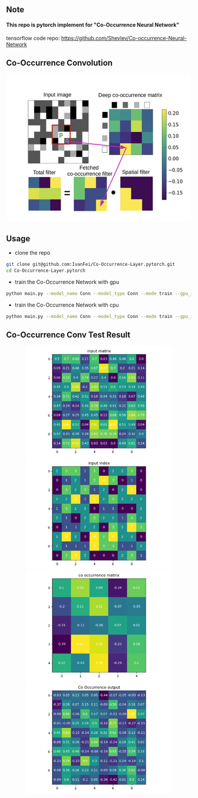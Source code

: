 ## Note 
#### This repo is pytorch implement for "Co-Occurrence Neural Network"

tensorflow code repo: https://github.com/Shevlev/Co-occurrence-Neural-Network

## Co-Occurrence Convolution
<div align="center">
<img src="docs/imgs/Co-Occurrence%20Convolution.png" width = "500" height = "400"/>
</div>

## Usage

- clone the repo
```bash
git clone git@github.com:IvanFei/Co-Occurrence-Layer.pytorch.git
cd Co-Occurrence-Layer.pytorch
```

- train the Co-Occurrence Network with gpu
```bash
python main.py --model_name Conn --model_type Conn --mode train --gpu_id 0
```

- train the Co-Occurrence Network with cpu
```bash
python main.py --model_name Conn --model_type Conn --mode train --gpu_id -1
```

## Co-Occurrence Conv Test Result
<div align="center">
<img src="docs/imgs/input%20matrix.png" width = "400" height = "300"/> 
<img src="docs/imgs/input%20index.png" width = "400" height = "300"/>

<img src="docs/imgs/co%20occurrence%20matrix.png" width = "400" height = "300"/>
<img src="docs/imgs/Co%20Occurrence%20output.png" width = "400" height = "300"/>
</div>


